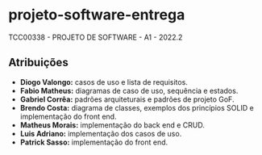# projeto-software-entrega
TCC00338 - PROJETO DE SOFTWARE - A1 - 2022.2

## Atribuições

* **Diogo Valongo:** casos de uso e lista de requisitos.
* **Fabio Matheus:** diagramas de caso de uso, sequência e estados.
* **Gabriel Corrêa:** padrões arquiteturais e padrões de projeto GoF.
* **Brendo Costa:** diagrama de classes, exemplos dos princípios SOLID e implementação do front end.
* **Matheus Morais:** implementação do back end e CRUD.
* **Luis Adriano:** implementação dos casos de uso.
* **Patrick Sasso:** implementação do front end.
